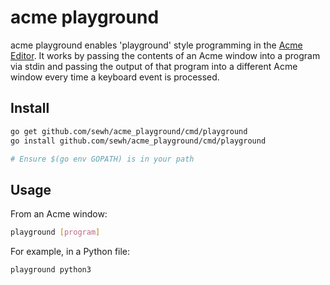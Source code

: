 acme playground
===============

acme playground enables 'playground' style programming in the [Acme Editor](https://en.wikipedia.org/wiki/Acme_(text_editor)). It works by passing the contents of an Acme window into a program via stdin and passing the output of that program into a different Acme window every time a keyboard event is processed.

Install
-------

```bash
go get github.com/sewh/acme_playground/cmd/playground
go install github.com/sewh/acme_playground/cmd/playground

# Ensure $(go env GOPATH) is in your path
```

Usage
-----

From an Acme window:

```bash
playground [program]
```

For example, in a Python file:

```bash
playground python3
```